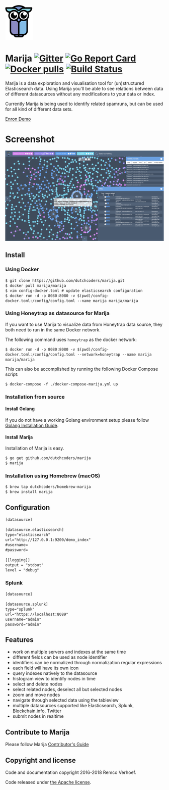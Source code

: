 ![](https://github.com/dutchcoders/marija-screenshots/blob/master/marija.png?raw=true)

# Marija [![Gitter](https://badges.gitter.im/Join%20Chat.svg)](https://gitter.im/dutchcoders/marija?utm_source=badge&utm_medium=badge&utm_campaign=&utm_campaign=pr-badge&utm_content=badge) [![Go Report Card](https://goreportcard.com/badge/dutchcoders/marija)](https://goreportcard.com/report/dutchcoders/marija) [![Docker pulls](https://img.shields.io/docker/pulls/marija/marija.svg)](https://hub.docker.com/r/marija/marija/) [![Build Status](https://travis-ci.org/dutchcoders/marija.svg?branch=master)](https://travis-ci.org/dutchcoders/marija)

Marija is a data exploration and visualisation tool for (un)structured Elasticsearch data. Using Marija you'll be able to see relations between data of different datasources without any modifications to your data or index.

Currently Marija is being used to identify related spamruns, but can be used for all kind of different data sets.

[Enron Demo](http://demo.marija.io/?datasources=enron&fields=cc%2Cto%2Csender%2Crecipients%2Csubject&search=oil%2Cmoney%2Cwater)

# Screenshot

![](https://github.com/dutchcoders/marija-screenshots/blob/master/Screen%20Shot%202018-01-20%20at%2015.14.12.png?raw=true)

## Install

### Using Docker

```
$ git clone https://github.com/dutchcoders/marija.git
$ docker pull marija/marija
$ vim config-docker.toml # update elasticsearch configuration
$ docker run -d -p 8080:8080 -v $(pwd)/config-docker.toml:/config/config.toml --name marija marija/marija
```

### Using Honeytrap as datasource for Marija

If you want to use Marija to visualize data from Honeytrap data source, they both need to run in the same Docker network.

The following command uses `honeytrap` as the docker network:

```
$ docker run -d -p 8080:8080 -v $(pwd)/config-docker.toml:/config/config.toml --network=honeytrap --name marija marija/marija
```

This can also be accomplished by running the following Docker Compose script:

```
$ docker-compose -f ./docker-compose-marija.yml up
```

### Installation from source

#### Install Golang

If you do not have a working Golang environment setup please follow [Golang Installation Guide](https://golang.org/doc/install).

#### Install Marija

Installation of Marija is easy.

```
$ go get github.com/dutchcoders/marija
$ marija
```

### Installation using Homebrew (macOS)

```
$ brew tap dutchcoders/homebrew-marija
$ brew install marija
```

## Configuration

```
[datasource]

[datasource.elasticsearch]
type="elasticsearch"
url="http://127.0.0.1:9200/demo_index"
#username=
#password=

[[logging]]
output = "stdout"
level = "debug"
```


### Splunk

```
[datasource]

[datasource.splunk]
type="splunk"
url="https://localhost:8089"
username="admin"
password="admin"
```

## Features

* work on multiple servers and indexes at the same time
* different fields can be used as node identifier
* identifiers can be normalized through normalization regular expressions
* each field will have its own icon
* query indexes natively to the datasource
* histogram view to identify nodes in time
* select and delete nodes
* select related nodes, deselect all but selected nodes
* zoom and move nodes
* navigate through selected data using the tableview
* multiple datasources supported like Elasticsearch, Splunk, Blockchain.info, Twitter
* submit nodes in realtime

## Contribute to Marija

Please follow Marija [Contributor's Guide](CONTRIBUTING.md)

## Copyright and license

Code and documentation copyright 2016-2018 Remco Verhoef.

Code released under [the Apache license](LICENSE).


